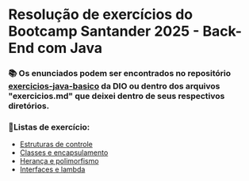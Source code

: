 # Resolução de exercícios do Bootcamp Santander 2025 - Back-End com Java

### 📚 Os enunciados podem ser encontrados no repositório [exercicios-java-basico](https://github.com/digitalinnovationone/exercicios-java-basico.git) da DIO ou dentro dos arquivos "exercicios.md" que deixei dentro de seus respectivos diretórios.

### 📝Listas de exercício:
- [Estruturas de controle](src/estruturasDeControle)
- [Classes e encapsulamento](src/classesEEncapsulamento)
- [Herança e polimorfismo](src/herancaEPolimorfismo)
- [Interfaces e lambda](src/interfacesELambda)
